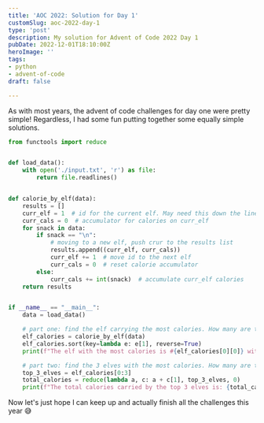 ```yaml
---
title: 'AOC 2022: Solution for Day 1'
customSlug: aoc-2022-day-1
type: 'post'
description: My solution for Advent of Code 2022 Day 1
pubDate: 2022-12-01T18:10:00Z
heroImage: ''
tags:
- python
- advent-of-code
draft: false

---
```

As with most years, the advent of code challenges for day one were pretty simple! Regardless, I had some fun putting together some equally simple solutions.

```python
from functools import reduce


def load_data():
    with open('./input.txt', 'r') as file:
        return file.readlines()


def calorie_by_elf(data):
    results = []
    curr_elf = 1  # id for the current elf. May need this down the line
    curr_cals = 0  # accumulator for calories on curr_elf
    for snack in data:
        if snack == "\n":
            # moving to a new elf, push crur to the results list
            results.append((curr_elf, curr_cals))
            curr_elf += 1  # move id to the next elf
            curr_cals = 0  # reset calorie accumulator
        else:
            curr_cals += int(snack)  # accumulate curr_elf calories
    return results


if __name__ == "__main__":
    data = load_data()

    # part one: find the elf carrying the most calories. How many are they carrying?
    elf_calories = calorie_by_elf(data)
    elf_calories.sort(key=lambda e: e[1], reverse=True)
    print(f"The elf with the most calories is #{elf_calories[0][0]} with {elf_calories[0][1]} calories")

    # part two: find the 3 elves with the most calories. How many are there in total?
    top_3_elves = elf_calories[0:3]
    total_calories = reduce(lambda a, c: a + c[1], top_3_elves, 0)
    print(f"The total calories carried by the top 3 elves is: {total_calories}")
```

Now let's just hope I can keep up and actually finish all the challenges this year 😅
